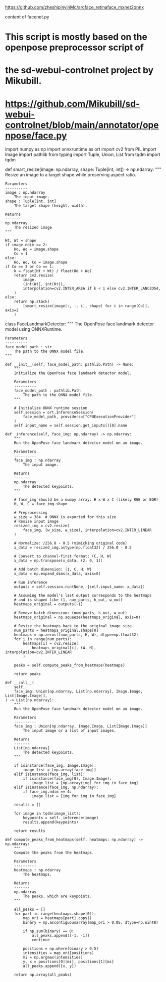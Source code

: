 https://github.com/zheshipinyinMc/arcface_retinaface_mxnet2onnx



content of facenet.py

# This script is mostly based on the openpose preprocessor script of
# the sd-webui-controlnet project by Mikubill.
# https://github.com/Mikubill/sd-webui-controlnet/blob/main/annotator/openpose/face.py

import numpy as np
import onnxruntime as ort
import cv2
from PIL import Image
import pathlib
from typing import Tuple, Union, List
from tqdm import tqdm


def smart_resize(image: np.ndarray, shape: Tuple[int, int]) -> np.ndarray:
    """
    Resize an image to a target shape while preserving aspect ratio.

    Parameters
    ----------
    image : np.ndarray
        The input image.
    shape : Tuple[int, int]
        The target shape (height, width).

    Returns
    -------
    np.ndarray
        The resized image
    """

    Ht, Wt = shape
    if image.ndim == 2:
        Ho, Wo = image.shape
        Co = 1
    else:
        Ho, Wo, Co = image.shape
    if Co == 3 or Co == 1:
        k = float(Ht + Wt) / float(Ho + Wo)
        return cv2.resize(
            image,
            (int(Wt), int(Ht)),
            interpolation=cv2.INTER_AREA if k < 1 else cv2.INTER_LANCZOS4,
        )
    else:
        return np.stack(
            [smart_resize(image[:, :, i], shape) for i in range(Co)], axis=2
        )


class FaceLandmarkDetector:
    """
    The OpenPose face landmark detector model using ONNXRuntime.

    Parameters
    ----------
    face_model_path : str
        The path to the ONNX model file.
    """

    def __init__(self, face_model_path: pathlib.Path) -> None:
        """
        Initialize the OpenPose face landmark detector model.

        Parameters
        ----------
        face_model_path : pathlib.Path
            The path to the ONNX model file.
        """

        # Initialize ONNX runtime session
        self.session = ort.InferenceSession(
            face_model_path, providers=["CPUExecutionProvider"]
        )
        self.input_name = self.session.get_inputs()[0].name

    def _inference(self, face_img: np.ndarray) -> np.ndarray:
        """
        Run the OpenPose face landmark detector model on an image.

        Parameters
        ----------
        face_img : np.ndarray
            The input image.

        Returns
        -------
        np.ndarray
            The detected keypoints.
        """

        # face_img should be a numpy array: H x W x C (likely RGB or BGR)
        H, W, C = face_img.shape

        # Preprocessing
        w_size = 384  # ONNX is exported for this size
        # Resize input image
        resized_img = cv2.resize(
            face_img, (w_size, w_size), interpolation=cv2.INTER_LINEAR
        )

        # Normalize: /256.0 - 0.5 (mimicking original code)
        x_data = resized_img.astype(np.float32) / 256.0 - 0.5

        # Convert to channel-first format: (C, H, W)
        x_data = np.transpose(x_data, (2, 0, 1))

        # Add batch dimension: (1, C, H, W)
        x_data = np.expand_dims(x_data, axis=0)

        # Run inference
        outputs = self.session.run(None, {self.input_name: x_data})

        # Assuming the model's last output corresponds to the heatmaps
        # and is shaped like (1, num_parts, h_out, w_out)
        heatmaps_original = outputs[-1]

        # Remove batch dimension: (num_parts, h_out, w_out)
        heatmaps_original = np.squeeze(heatmaps_original, axis=0)

        # Resize the heatmaps back to the original image size
        num_parts = heatmaps_original.shape[0]
        heatmaps = np.zeros((num_parts, H, W), dtype=np.float32)
        for i in range(num_parts):
            heatmaps[i] = cv2.resize(
                heatmaps_original[i], (W, H), interpolation=cv2.INTER_LINEAR
            )

        peaks = self.compute_peaks_from_heatmaps(heatmaps)

        return peaks

    def __call__(
        self,
        face_img: Union[np.ndarray, List[np.ndarray], Image.Image, List[Image.Image]],
    ) -> List[np.ndarray]:
        """
        Run the OpenPose face landmark detector model on an image.

        Parameters
        ----------
        face_img : Union[np.ndarray, Image.Image, List[Image.Image]]
            The input image or a list of input images.

        Returns
        -------
        List[np.ndarray]
            The detected keypoints.
        """

        if isinstance(face_img, Image.Image):
            image_list = [np.array(face_img)]
        elif isinstance(face_img, list):
            if isinstance(face_img[0], Image.Image):
                image_list = [np.array(img) for img in face_img]
        elif isinstance(face_img, np.ndarray):
            if face_img.ndim == 4:
                image_list = [img for img in face_img]

        results = []

        for image in tqdm(image_list):
            keypoints = self._inference(image)
            results.append(keypoints)

        return results

    def compute_peaks_from_heatmaps(self, heatmaps: np.ndarray) -> np.ndarray:
        """
        Compute the peaks from the heatmaps.

        Parameters
        ----------
        heatmaps : np.ndarray
            The heatmaps.

        Returns
        -------
        np.ndarray
            The peaks, which are keypoints.
        """

        all_peaks = []
        for part in range(heatmaps.shape[0]):
            map_ori = heatmaps[part].copy()
            binary = np.ascontiguousarray(map_ori > 0.05, dtype=np.uint8)

            if np.sum(binary) == 0:
                all_peaks.append([-1, -1])
                continue

            positions = np.where(binary > 0.5)
            intensities = map_ori[positions]
            mi = np.argmax(intensities)
            y, x = positions[0][mi], positions[1][mi]
            all_peaks.append([x, y])

        return np.array(all_peaks)
